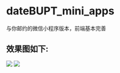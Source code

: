 # dateBUPT_mini_apps
与你邮约的微信小程序版本，前端基本完善<br>
## 效果图如下:<br>
![](https://link.jscdn.cn/1drv/aHR0cHM6Ly8xZHJ2Lm1zL3UvcyFBaEJzbFI3bFlkOTVnVXJ3NUFKclVvS0dNMzBFP2U9b1pKcUpn.png)
![](https://link.jscdn.cn/1drv/aHR0cHM6Ly8xZHJ2Lm1zL3UvcyFBaEJzbFI3bFlkOTVnVXppX0hLaUZDWTNuT2x1P2U9c0tpNlZv.png)
